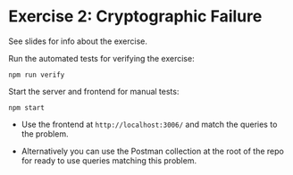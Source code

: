 # Exercise 2: Cryptographic Failure

See slides for info about the exercise.

Run the automated tests for verifying the exercise:

`npm run verify`

Start the server and frontend for manual tests:

`npm start`

- Use the frontend at `http://localhost:3006/` and match the queries to the problem.

- Alternatively you can use the Postman collection at the root of the repo for ready to use queries matching this problem.
